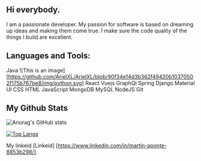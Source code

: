## Hi everybody.

I am a passionate developer. My passion for software is based on dreaming up ideas and making them come true. I make sure the code quality of the things I build are excellent.

## Languages and Tools:
Java  ![This is an image] [https://github.com/ArielXL/ArielXL/blob/90f34e14d3b362f49420b10370502f175b767be8/img/python.svg]  React  Vuejs  GraphQl  Spring  Django  Material UI  CSS  HTML  JavaScript  MongoDB  MySQL  NodeJS  Git 

## My Github Stats
![Anurag's GitHub stats](https://github-readme-stats.vercel.app/api?username=mart1nap&show_icons=true&theme=radical)

[![Top Langs](https://github-readme-stats.vercel.app/api/top-langs/?username=mart1nap&layout=compact)](https://github.com/anuraghazra/github-readme-stats)

My linkeid [Linkeid] [https://www.linkedin.com/in/martín-aponte-8853b298/].

